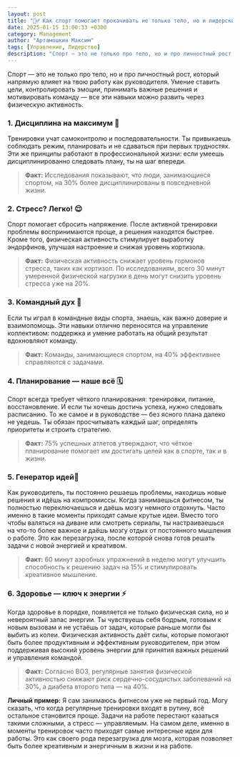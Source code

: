 ```yaml
---
layout: post
title: "​🏋️‍♂️ Как спорт помогает прокачивать не только тело, но и лидерские навыки"
date: 2025-01-15 13:00:33 +0300
category: Management
author: "Артамошкин Максим"
tags: [Управление, Лидерство]
description: "Спорт — это не только про тело, но и про личностный рост, который напрямую влияет на твою работу как руководителя. Умение ставить цели, контролировать эмоции, принимать важные решения и мотивировать команду — все эти навыки можно развить через физическую активность."
---
```



Спорт — это не только про тело, но и про личностный рост, который напрямую влияет на твою работу как руководителя. Умение ставить цели, контролировать эмоции, принимать важные решения и мотивировать команду — все эти навыки можно развить через физическую активность. 
<!-- more -->
### 1. Дисциплина на максимум 💪
Тренировки учат самоконтролю и последовательности. Ты привыкаешь соблюдать режим, планировать и не сдаваться при первых трудностях. Эти же принципы работают в профессиональной жизни: если умеешь дисциплинированно следовать плану, ты на шаг впереди.
> **Факт:** Исследования показывают, что люди, занимающиеся спортом, на 30% более дисциплинированы в повседневной жизни.

### 2. Стресс? Легко! 😌 ###
Спорт помогает сбросить напряжение. После активной тренировки проблемы воспринимаются проще, а решения находятся быстрее. Кроме того, физическая активность стимулирует выработку эндорфинов, улучшая настроение и снижая уровень кортизола.
> **Факт:** Физическая активность снижает уровень гормонов стресса, таких как кортизол. По исследованиям, всего 30 минут умеренной физической нагрузки в день могут снизить уровень стресса уже на 20%.

### 3. Командный дух 👥 ###
Если ты играл в командные виды спорта, знаешь, как важно доверие и взаимопомощь. Эти навыки отлично переносятся на управление коллективом: поддержка и умение работать на общий результат вдохновляют команду.
> **Факт:** Команды, занимающиеся спортом, на 40% эффективнее справляются с задачами.

### 4. Планирование — наше всё 🗓
Спорт всегда требует чёткого планирования: тренировки, питание, восстановление. И если ты хочешь достичь успеха, нужно следовать расписанию. То же самое и в руководстве — без ясного плана далеко не уедешь. Ты обязан просчитывать каждый шаг, определять приоритеты и строить стратегию.
> **Факт:** 75% успешных атлетов утверждают, что чёткое планирование помогает им достигать целей как в спорте, так и в жизни.

### 5. Генератор идей🧠 ###
Как руководитель, ты постоянно решаешь проблемы, находишь новые решения и идёшь на компромиссы. Когда занимаешься фитнесом, ты полностью переключаешься и даёшь мозгу немного отдохнуть. Часто именно в такие моменты приходят самые крутые идеи. Вместо того чтобы валяться на диване или смотреть сериалы, ты настраиваешься на что-то более важное и даёшь мозгу отдых от постоянного мышления о работе. Это как перезагрузка, после которой снова готов решать задачи с новой энергией и креативом.
> **Факт:** 60 минут аэробных упражнений в неделю могут улучшить способность к решению задач на 15% и стимулировать креативное мышление.

### 6. Здоровье — ключ к энергии ⚡️ ###
Когда здоровье в порядке, появляется не только физическая сила, но и невероятный запас энергии. Ты чувствуешь себя бодрым, готовым к новым вызовам и не устаёшь от задач, которые раньше могли бы выбить из колеи. Физическая активность даёт силы, которые помогают быть более продуктивным и эффективным руководителем, при этом поддерживая высокий уровень энергии для принятия важных решений и управления командой.
> **Факт:** Согласно ВОЗ, регулярные занятия физической активностью снижают риск сердечно-сосудистых заболеваний на 30%, а диабета второго типа — на 40%. 

**Личный пример:** Я сам занимаюсь фитнесом уже не первый год. Могу сказать, что когда регулярные тренировки входят в рутину, всё остальное становится проще. Задачи на работе перестают казаться такими сложными, а стресс — управляемым. На самом деле, именно в моменты тренировок часто приходят самые интересные идеи для работы. Это как своего рода перезагрузка для мозга, которая позволяет быть более креативным и энергичным в жизни и на работе.
